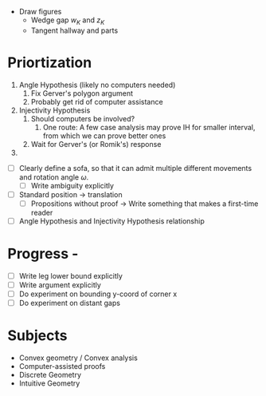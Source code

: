 - Draw figures
	- Wedge gap $w_K$ and $z_K$
	- Tangent hallway and parts

# Priortization

1. Angle Hypothesis (likely no computers needed)
	1. Fix Gerver's polygon argument
	2. Probably get rid of computer assistance
2. Injectivity Hypothesis
	1. Should computers be involved?
		1. One route: A few case analysis may prove IH for smaller interval, from which we can prove better ones
	2. Wait for Gerver's (or Romik's) response
3. 


- [ ] Clearly define a sofa, so that it can admit multiple different movements and rotation angle $\omega$.
	- [ ] Write ambiguity explicitly
- [ ] Standard position -> translation
	- [ ] Propositions without proof -> Write something that makes a first-time reader 
- [ ] Angle Hypothesis and Injectivity Hypothesis relationship

# Progress -

- [ ] Write leg lower bound explicitly
- [ ] Write argument explicitly
- [ ] Do experiment on bounding y-coord of corner x
- [ ] Do experiment on distant gaps

# Subjects

- Convex geometry / Convex analysis
- Computer-assisted proofs
- Discrete Geometry
- Intuitive Geometry